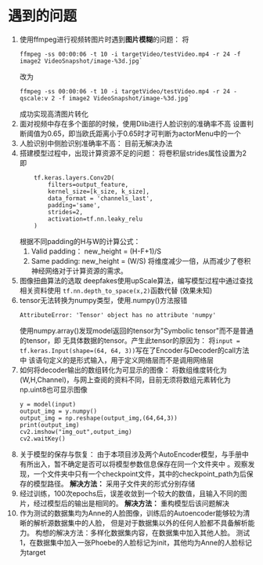 # 遇到的问题
1. 使用ffmpeg进行视频转图片时遇到**图片模糊**的问题：
    将
    ```
    ffmpeg -ss 00:00:06 -t 10 -i targetVideo/testVideo.mp4 -r 24 -f image2 VideoSnapshot/image-%3d.jpg`
    ```
    改为
    ```
    ffmpeg -ss 00:00:06 -t 10 -i targetVideo/testVideo.mp4 -r 24 -qscale:v 2 -f image2 VideoSnapshot/image-%3d.jpg`
    ```
    成功实现高清图片转化
2. 面对视频中存在多个面部的时候，使用Dlib进行人脸识别的准确率不高
    设置判断阈值为0.65，即当欧氏距离小于0.65时才可判断为actorMenu中的一个
3. 人脸识别中侧脸识别准确率不高：
    目前无解决办法
4. 搭建模型过程中，出现计算资源不足的问题：
    将卷积层strides属性设置为2 即
    ```
        tf.keras.layers.Conv2D(
            filters=output_feature,
            kernel_size=[k_size, k_size],
            data_format = 'channels_last',
            padding='same',
            strides=2,
            activation=tf.nn.leaky_relu
        )
    ```
    根据不同padding的H与W的计算公式：
    1) Valid padding： new_height = (H-F+1)/S
    2) Same padding: new_height = (W/S)
    将维度减少一倍，从而减少了卷积神经网络对于计算资源的需求。
5. 图像扭曲算法的选取
    deepfakes使用upScale算法，编写模型过程中通过查找相关资料使用
    `tf.nn.depth_to_space(x,2)`函数代替 (效果未知)
6. tensor无法转换为numpy类型，使用.numpy()方法报错
   ```
   AttributeError: 'Tensor' object has no attribute 'numpy'
   ```
   使用numpy.array()发现model返回的tensor为"Symbolic tensor"而不是普通的tensor，即
   无具体数据的tensor。产生此tensor的原因为：
   将`input = tf.keras.Input(shape=(64, 64, 3))`写在了Encoder与Decoder的call方法中
   该语句定义的是形式输入，用于定义网络层而不是调用网络层
7. 如何将decoder输出的数组转化为可显示的图像：
    将数组维度转化为(W,H,Channel)，与网上查阅的资料不同，目前无须将数组元素转化为np.uint8也可显示图像
    ```
    y = model(input)
    output_img = y.numpy()
    output_img = np.reshape(output_img,(64,64,3))
    print(output_img)
    cv2.imshow("img_out",output_img)
    cv2.waitKey()
    ```
8. 关于模型的保存与恢复：
    由于本项目涉及两个AutoEncoder模型，与手册中有所出入，暂不确定是否可以将模型参数信息保存在同一个文件夹中
。观察发现，一个文件夹中只有一个checkpoint文件，其中的checkpoint_path为后保存的模型路径。
    **解决方法：** 采用子文件夹的形式分别存储
9. 经过训练，100次epochs后，误差收敛到一个较大的数值，且输入不同的图片，经过模型后的输出是相同的。
    **解决方法：** 重构模型后该问题解决
10. 作为测试的数据集均为Anne的人脸图像，训练后的Autoencoder能够较为清晰的解析源数据集中的人脸，
但是对于数据集以外的任何人脸都不具备解析能力。
    构想的解决方法：多样化数据集内容，在数据集中加入其他人脸。
    测试1，在数据集中加入一张Phoebe的人脸标记为init，其他均为Anne的人脸标记为target
    